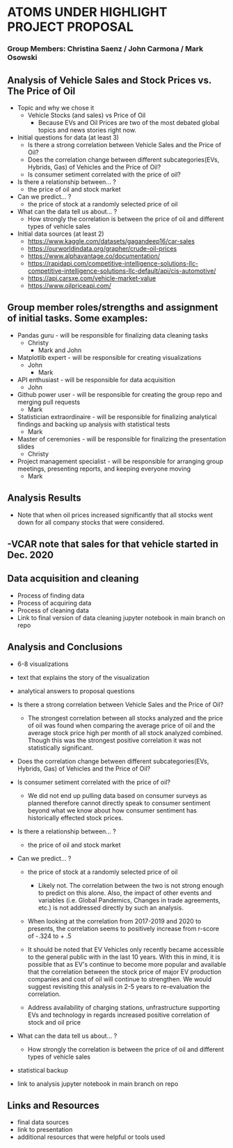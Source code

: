 # ATOMS UNDER HIGHLIGHT PROJECT PROPOSAL
### Group Members: Christina Saenz / John Carmona / Mark Osowski

## Analysis of Vehicle Sales and Stock Prices vs. The Price of Oil

- Topic and why we chose it
  - Vehicle Stocks (and sales) vs Price of Oil
    - Because EVs and Oil Prices are two of the most debated global topics and news stories right now.
- Initial questions for data (at least 3)
  - Is there a strong correlation between Vehicle Sales and the Price of Oil?
  - Does the correlation change between different subcategories(EVs, Hybrids, Gas) of Vehicles and the Price of Oil?
  - Is consumer setiment correlated with the price of oil?
- Is there a relationship between… ?
  - the price of oil and stock market
- Can we predict… ?
  - the price of stock at a randomly selected price of oil
- What can the data tell us about… ?
  - How strongly the correlation is between the price of oil and different types of vehicle sales
- Initial data sources (at least 2)
  - https://www.kaggle.com/datasets/gagandeep16/car-sales
  - https://ourworldindata.org/grapher/crude-oil-prices
  - https://www.alphavantage.co/documentation/
  - https://rapidapi.com/competitive-intelligence-solutions-llc-competitive-intelligence-solutions-llc-default/api/cis-automotive/
  - https://api.carsxe.com/vehicle-market-value
  - https://www.oilpriceapi.com/

## Group member roles/strengths and assignment of initial tasks. Some examples:
- Pandas guru - will be responsible for finalizing data cleaning tasks
  - Christy
    - Mark and John 
- Matplotlib expert - will be responsible for creating visualizations
  - John
    - Mark  
- API enthusiast - will be responsible for data acquisition
  - John
- Github power user - will be responsible for creating the group repo and merging pull requests
  - Mark
- Statistician extraordinaire - will be responsible for finalizing analytical findings and backing up analysis with statistical tests
  - Mark
- Master of ceremonies - will be responsible for finalizing the presentation slides
  - Christy
- Project management specialist - will be responsible for arranging group meetings, presenting reports, and keeping everyone moving
  - Mark  

## Analysis Results
- Note that when oil prices increased significantly that all stocks went down for all company stocks that were considered. 

-VCAR note that sales for that vehicle started in Dec. 2020 
- 

## Data acquisition and cleaning
- Process of finding data
- Process of acquiring data
-  Process of cleaning data
- Link to final version of data cleaning jupyter notebook in main branch on repo
## Analysis and Conclusions
- 6-8 visualizations
- text that explains the story of the visualization
- analytical answers to proposal questions

- Is there a strong correlation between Vehicle Sales and the Price of Oil?
  - The strongest correlation between all stocks analyzed and the price of oil was found when comparing the average price of oil and the average stock price high per month of all stock analyzed combined. Though this was the strongest positive correlation it was not statistically significant. 
- Does the correlation change between different subcategories(EVs, Hybrids, Gas) of Vehicles and the Price of Oil?
- Is consumer setiment correlated with the price of oil?
  - We did not end up pulling data based on consumer surveys as planned therefore cannot directly speak to consumer sentiment beyond what we know about how consumer sentiment has historically effected stock prices.
- Is there a relationship between… ?
  - the price of oil and stock market
- Can we predict… ?
  - the price of stock at a randomly selected price of oil
      - Likely not. The correlation between the two  is not strong enough to predict on this alone. Also, the impact of other events and variables (i.e. Global Pandemics, Changes in trade agreements, etc.) is not addressed directly by such an analysis.
  - When looking at the correlation from 2017-2019 and 2020 to presents, the correlation seems to positively increase from r-score of -.324 to  + .5
 
  - It should be noted that EV Vehicles only recently became accessible to the general public with in the last 10 years. With this in mind, it is possible that as EV's continue to become more popular and available that the correlation between the stock price of major EV production companies and cost of oil will continue to strengthen. We would suggest revisiting this analysis in 2-5 years to re-evaluation the correlation. 
  - Address availability of charging stations, unfrastructure supporting EVs and technology in regards increased positive correlation of stock and oil price


- What can the data tell us about… ?
  - How strongly the correlation is between the price of oil and different types of vehicle sales

- statistical backup
- link to analysis jupyter notebook in main branch on repo
## Links and Resources
- final data sources
- link to presentation
- additional resources that were helpful or tools used
